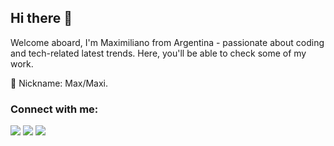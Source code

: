 ## Hi there 👋

Welcome aboard, I'm Maximiliano from Argentina - passionate about coding and tech-related latest trends. Here, you'll be able to check some of my work.

💬 Nickname: Max/Maxi.

### Connect with me:
<p align="left">  
<a href="https://linkedin.com/in/hillary-nyakundi" target="blank"><img src="https://img.icons8.com/color/35/000000/linkedin.png"/></a>
<a href="https://www.behance.net/maximilianochalub" target="blank"><img src="https://img.icons8.com/color/35/000000/behance.png"/></a>
<a href="mailto:maximilianochalub@gmail.com" target="blank"><img src="https://img.icons8.com/color/35/000000/gmail.png"/></a>
</p>


<!--
**maximilianochalub/maximilianochalub** is a ✨ _special_ ✨ repository because its `README.md` (this file) appears on your GitHub profile.

Here are some ideas to get you started:

- 🔭 I’m currently working on ...
- 🌱 I’m currently learning ...
- 👯 I’m looking to collaborate on ...
- 🤔 I’m looking for help with ...
- 💬 Ask me about ...
- 📫 How to reach me: ...
- 😄 Pronouns: ...
- ⚡ Fun fact: 
-->
